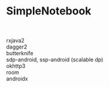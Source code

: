 <h1>SimpleNotebook</h1>
<br>
<br>
rxjava2
<br>
dagger2
<br>
butterknife
<br>
sdp-android, ssp-android (scalable dp)
<br>
okhttp3
<br>
room
<br>
androidx